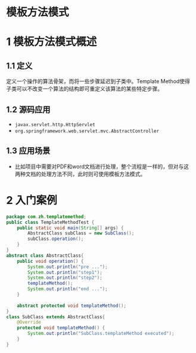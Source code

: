 # 模板方法模式

# 1 模板方法模式概述

## 1.1 定义
定义一个操作的算法骨架，而将一些步骤延迟到子类中。Template Method使得子类可以不改变一个算法的结构即可重定义该算法的某些特定步骤。

## 1.2 源码应用

- `javax.servlet.http.HttpServlet`
- `org.springframework.web.servlet.mvc.AbstractController`

## 1.3 应用场景

- 比如项目中需要对PDF和word文档进行处理，整个流程是一样的，但对与这两种文档的处理方法不同，此时则可使用模板方法模式。

# 2 入门案例

```java
package com.zh.templatemethod;
public class TemplateMethodTest {
    public static void main(String[] args) {
        AbstractClass subClass = new SubClass();
        subClass.operation();
    }
}
abstract class AbstractClass{
    public void operation() {
        System.out.println("pre ...");
        System.out.println("step1");
        System.out.println("step2");
        templateMethod();
        System.out.println("end ...");
    }
    
    abstract protected void templateMethod();
}
class SubClass extends AbstractClass{
    @Override
    protected void templateMethod() {
        System.out.println("SubClass.templateMethod executed");
    }
}
```

